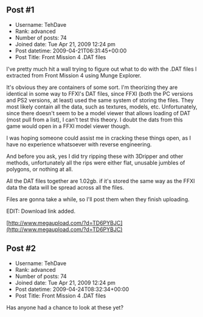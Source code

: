 ## Post #1
- Username: TehDave
- Rank: advanced
- Number of posts: 74
- Joined date: Tue Apr 21, 2009 12:24 pm
- Post datetime: 2009-04-21T06:31:45+00:00
- Post Title: Front Mission 4 .DAT files

I've pretty much hit a wall trying to figure out what to do with the .DAT files I extracted from Front Mission 4 using Munge Explorer.

It's obvious they are containers of some sort. I'm theorizing they are identical in some way to FFXI's DAT files, since FFXI (both the PC versions and PS2 versions, at least) used the same system of storing the files. They most likely contain all the data, such as textures, models, etc. Unfortunately, since there doesn't seem to be a model viewer that allows loading of DAT (most pull from a list), I can't test this theory. I doubt the dats from this game would open in a FFXI model viewer though.

I was hoping someone could assist me in cracking these things open, as I have no experience whatsoever with reverse engineering.

And before you ask, yes I did try ripping these with 3Dripper and other methods, unfortunately all the rips were either flat, unusable jumbles of polygons, or nothing at all.

All the DAT files together are 1.02gb. if it's stored the same way as the FFXI data the data will be spread across all the files.

Files are gonna take a while, so I'll post them when they finish uploading.

EDIT: Download link added.

[http://www.megaupload.com/?d=TD6PYBJC](http://www.megaupload.com/?d=TD6PYBJC)
## Post #2
- Username: TehDave
- Rank: advanced
- Number of posts: 74
- Joined date: Tue Apr 21, 2009 12:24 pm
- Post datetime: 2009-04-24T08:32:34+00:00
- Post Title: Front Mission 4 .DAT files

Has anyone had a chance to look at these yet?
